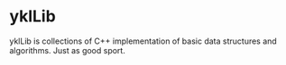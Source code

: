 yklLib
==============================

yklLib is collections of C++ implementation of basic data structures and algorithms.
Just as good sport.